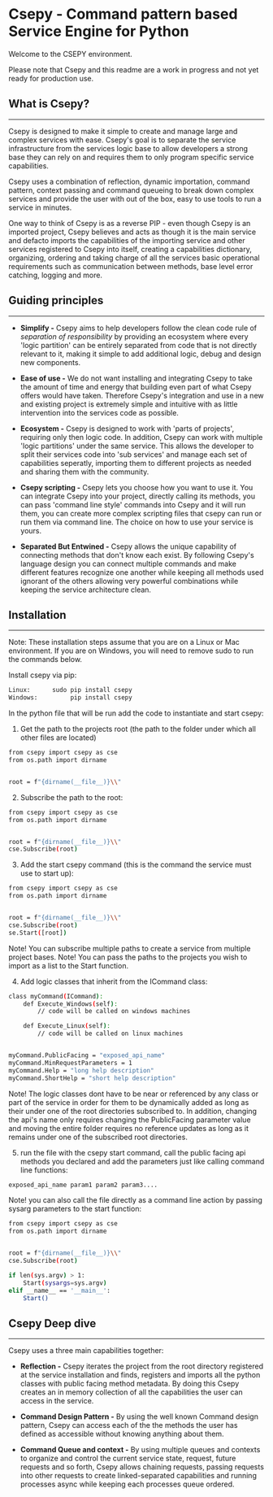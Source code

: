 # Csepy - Command pattern based Service Engine for Python 

Welcome to the CSEPY environment.

Please note that Csepy and this readme are a work in progress and not yet ready for production use.


## What is Csepy?
***

Csepy is designed to make it simple to create and manage large and complex services with ease. Csepy's goal is to
separate the service infrastructure from the services logic base to allow developers a strong base they can rely on
and requires them to only program specific service capabilities.

Csepy uses a combination of reflection, dynamic importation, command pattern, context passing and command queueing to 
break down complex services and provide the user with out of the box, easy to use tools to run a service in minutes.

One way to think of Csepy is as a reverse PIP - even though Csepy is an imported project, Csepy believes and acts as
though it is the main service and defacto imports the capabilities of the importing service and other services
registered to Csepy into itself, creating a capabilities dictionary, organizing, ordering and taking charge of all
the services basic operational requirements such as communication between methods, base level error catching, logging
and more.  
 

## Guiding principles
***

* **Simplify -** Csepy aims to help developers follow the clean code rule of _separation of responsibility_ by providing 
an ecosystem where every 'logic partition' can be entirely separated from code that is not directly relevant to it, 
making it simple to add additional logic, debug and design new components.

* **Ease of use -** We do not want installing and integrating Csepy to take the amount of time and energy that building
even part of what Csepy offers would have taken. Therefore Csepy's integration and use in a new and existing project is
extremely simple and intuitive with as little intervention into the services code as possible. 

* **Ecosystem -** Csepy is designed to work with 'parts of projects', requiring only then logic code. In addition, 
Csepy can work with multiple 'logic partitions' under the same service. This allows the developer to split their 
services code into 'sub services' and manage each set of capabilities seperatly, importing them to different projects as
needed and sharing them with the community.  

* **Csepy scripting -** Csepy lets you choose how you want to use it. You can integrate Csepy into your project, 
directly calling its methods, you can pass 'command line style' commands into Csepy and it will run them, you can create
more complex scripting files that csepy can run or run them via command line. The choice on how to use your service
is yours.

 * **Separated But Entwined -** Csepy allows the unique capability of connecting methods that don't know each exist.
 By following Csepy's language design you can connect multiple commands and make different features recognize one
 another while keeping all methods used ignorant of the others allowing very powerful combinations while keeping the
 service architecture clean.


## Installation
***

Note: These installation steps assume that you are on a Linux or Mac environment. If you are on Windows, you will need to remove sudo to run the commands below.

Install csepy via pip: 
```bash
Linux:      sudo pip install csepy
Windows:         pip install csepy
```

In the python file that will be run add the code to instantiate and start csepy:
1. Get the path to the projects root (the path to the folder under which all other files are located)
```bash
from csepy import csepy as cse
from os.path import dirname


root = f"{dirname(__file__)}\\"
```

2. Subscribe the path to the root:
```bash
from csepy import csepy as cse
from os.path import dirname


root = f"{dirname(__file__)}\\"
cse.Subscribe(root)
```

3. Add the start csepy command (this is the command the service must use to start up):
```bash
from csepy import csepy as cse
from os.path import dirname


root = f"{dirname(__file__)}\\"
cse.Subscribe(root)
se.Start([root])
```

Note! You can subscribe multiple paths to create a service from multiple project bases.
Note! You can pass the paths to the projects you wish to import as a list to the Start function. 


4. Add logic classes that inherit from the ICommand class:
```bash
class myCommand(ICommand):
    def Execute_Windows(self):
        // code will be called on windows machines

    def Execute_Linux(self):
        // code will be called on linux machines


myCommand.PublicFacing = "exposed_api_name"
myCommand.MinRequestParameters = 1
myCommand.Help = "long help description"
myCommand.ShortHelp = "short help description"
```

Note! The logic classes dont have to be near or referenced by any class or part of the service in order for them to be
dynamically added as long as their under one of the root directories subscribed to.
In addition, changing the api's name only requires changing the PublicFacing parameter value and moving the entire 
folder requires no reference updates as long as it remains under one of the subscribed root directories.

5. run the file with the csepy start command, call the public facing api methods you declared and add the parameters
just like calling command line functions:
```bash
exposed_api_name param1 param2 param3....
```

Note! you can also call the file directly as a command line action by passing sysarg parameters to the start function:
```bash
from csepy import csepy as cse
from os.path import dirname


root = f"{dirname(__file__)}\\"
cse.Subscribe(root)

if len(sys.argv) > 1:
    Start(sysargs=sys.argv)
elif __name__ == '__main__':
    Start()
```



## Csepy Deep dive
***

Csepy uses a three main capabilities together:

* **Reflection -** Csepy iterates the project from the root directory registered at the service installation and finds, 
registers and imports all the python classes with public facing method metadata. By doing this Csepy creates an
in memory collection of all the capabilities the user can access in the service.


* **Command Design Pattern -** By using the well known Command design pattern, Csepy can access each of the the methods
the user has defined as accessible without knowing anything about them.


* **Command Queue and context -** By using multiple queues and contexts to organize and control the current service 
state, request, future requests and so forth, Csepy allows chaining requests, passing requests into other requests to
create linked-separated capabilities and running processes async while keeping each processes queue ordered. 


